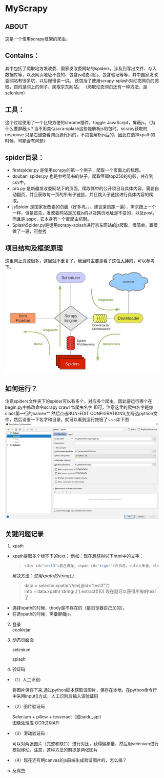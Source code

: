 # MyScrapy
## ABOUT
这是一个使用scrapy框架的爬虫。

## Contains：
其中包括了爬取地方发改委、国家发改委网站的spiders，涉及到写出文件、存入数据库等，以及网页地址不变的、包含js动态网页、包含验证等等，其中国家发改委网站有很多坑，以后慢慢讲一讲。
还包括了使用scrapy-splash对动态网页的爬取，跑的是网上的例子，爬取京东网站。
（爬取动态网页还有一种方法，是selenium）

## 工具：
这个过程使用了一个比较方便的chrome插件，toggle JavaScript，屏蔽js。（为什么要屏蔽js？当不用类似scra-splash这些能解析js的包时，scrapy获取的response
只是右键查看网页源代码的，不包含解析js后的，因此在选择xpath的时候，可能会有问题）

## spider目录：
* firstspider.py 是使用scrapy的第一个例子，爬取一个页面上的标题。
* douban_spider.py 也是参考简书的帖子，爬取豆瓣top250的电影，并存到csv中。
* pro.py 是新疆发改委网站下的页面，爬取其中的公开项目及具体内容，需要自动翻页，并且获取每一页的所有子链接，并且跳入子链接进行具体内容的爬取。
* jsSpider 是国家发改委的页面（好多坑。。。建议亲自跑一遍），需求跟上一个一样，但是首先，发改委网站是加载js的以及网页地址是不变的，以及post，而且是.aspx，它本身有一个反爬虫机制。
* SplashSpider.py是运用scrapy-splash进行京东网站的js爬取，很简单，跟着做了一遍，可[参考](https://www.cnblogs.com/shaosks/p/6950358.html)

## 项目结构及框架原理
这里网上资源很多，这里就不重复了，我当时主要是看了这位[大神](https://zhuanlan.zhihu.com/p/24669128)的，可以参考下。
![scrapy框架](https://raw.githubusercontent.com/JayVae/pictures/master/res/scrapy%E6%A1%86%E6%9E%B6.jpg)

## 如何运行？
注意spiders文件夹下的spider可以有多个，对应多个爬虫，因此要运行哪个在begin.py中修改命令scrapy crawl %爬虫名字 即可，注意这里的爬虫名字是你class第一行的name=“”
然后点击RUN-EDIT CONFIGRATIONS,加号选python文件，然后设置一下名字和目录，就可以看到运行按钮了~~~如下图
![scrapy框架](https://raw.githubusercontent.com/JayVae/pictures/master/res/%E5%A6%82%E4%BD%95%E8%BF%90%E8%A1%8C.jpg)

## 关键问题记录
1. xpath
- xpath提取多个标签下的text；
    例如：现在想获得以下html中的文字：
    > ```javascript
    > <div id="test3">我左青龙，<span id="tiger">右白虎，<ul>上朱雀，<li>下玄武。</li></ul>老牛在当中，</span>龙头在胸口。<div>
    > ```
    解决方法：*使用xpath的string(.)*
    > data = selector.xpath('//div[@id="test3"]')  
    > info = data.xpath('string(.)').extract()[0]
    现在就可以获得所有的text了
- 选择xpath的时候，tbody是不存在的（是浏览器自己加的）。
- 在选xpath的时候，需要屏蔽js。
2. 登录    
    cookiejar
3. 动态页面面
    
    selenium
    
    splash
4. 验证码
- （1）人工识别:

    将图片保存下来,通过python脚本获取该图片，保存在本地，在python命令行中采用input()方式，人工识别后输入该验证码
- （2）图片验证码

    Selenium + pillow + tesseract（或baidu_api）     
                    图像处理库      OCR识别API
- （3）滑动验证码：
    
    可以对两张图片（完整和缺口）进行对比，获得偏移量，然后用selenium进行模拟移动。注意，这种方法的前提是两张图片
- （4）现在还有用canvas的js前端生成验证图片的，怎么搞？

5. 反爬虫
